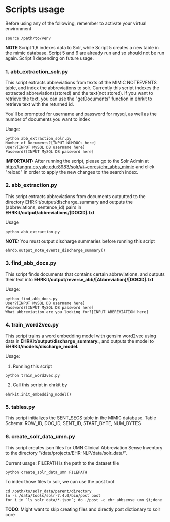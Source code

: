 # Scripts usage
Before using any of the following, remember to activate your virtual environment
```
source /path/to/venv
```
**NOTE** Script 1,6 indexes data to Solr, while Script 5 creates a new table in the mimic database. Script 5 and 6 are already run and so should not be run again. Script 1 depending on future usage.

### 1. abb_extraction_solr.py
This script extracts abbreviations from texts of the MIMIC NOTEEVENTS table, and index the abbreviations to solr.
Currently this script indexes the extracted abbreviations(stored) and the text(not stored). If you want to retrieve the text, you can use the "getDocuments" function in ehrkit to retrieve text with the returned id.

You'll be prompted for username and password for mysql, as well as the number of documents you want to index

Usage:
```
python abb_extraction_solr.py
Number of Documents?[INPUT NUMDOCs here]
User?[INPUT MySQL DB username here]
Password?[INPUT MySQL DB password here]
```
**IMPORTANT:** After running the script, please go to the Solr Admin at http://tangra.cs.yale.edu:8983/solr/#/~cores/ehr_abbs_mimic and click "reload" in order to apply the new changes to the search index.

### 2. abb_extraction.py
This script extracts abbreviations from documents outputted to the directory EHRKit/output/discharge_summary and outputs the (abbreviations, sentence_id) pairs in **EHRKit/output/abbreviations/[DOCID].txt**

Usage
```
python abb_extraction.py
```

**NOTE:** You must output discharge summaries before running this script
```
ehrdb.output_note_events_discharge_summary()
```

### 3. find_abb_docs.py
This script finds documents that contains certain abbreviations, and outputs their text into **EHRKit/output/reverse_abb/[Abbreviation]/[DOCID].txt**

Usage:
```
python find_abb_docs.py
User?[INPUT MySQL DB username here]
Password?[INPUT MySQL DB password here]
What abbreviation are you looking for?[INPUT ABBREVIATION here]
```
### 4. train_word2vec.py
This script trains a word embedding model with gensim word2vec using data in **EHRKit/output/discharge_summary.**, and outputs the model to **EHRKit/models/discharge_model.**

Usage:

  1. Running this script
```
python train_word2vec.py
```
  2. Call this script in ehrkit by
  ```
  ehrkit.init_embedding_model()
  ```


### 5. tables.py
This script initializes the SENT_SEGS table in the MIMIC database.
Table Schema: ROW_ID, DOC_ID, SENT_ID, START_BYTE, NUM_BYTES
### 6. create_solr_data_umn.py
This script creates json files for UMN Clinical Abbreviation Sense Inventory to the directory "/data/projects/EHR-NLP/data/solr_data/".

Current usage:
FILEPATH is the path to the dataset file
```
python create_solr_data_umn FILEPATH
```
To index those files to solr, we can use the post tool
```
cd /path/to/solr_data/parent/directory
ln -s /data/tools/solr-7.4.0/bin/post post
for i in `ls solr_data/*.json`; do ./post -c ehr_abbsense_umn $i;done
```
**TODO**: Might want to skip creating files and directly post dictionary to solr core
